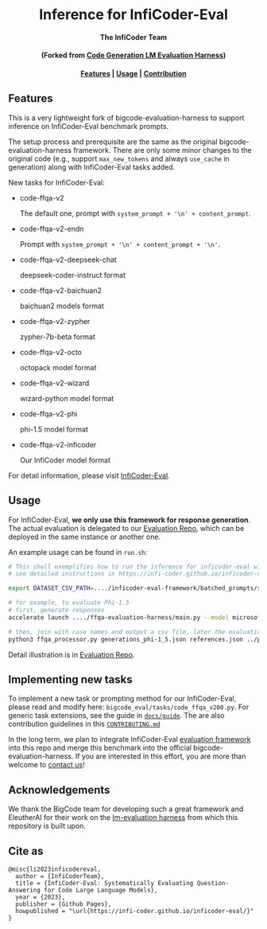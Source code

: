 <h1 align="center">Inference for InfiCoder-Eval</h1>

<h4 align="center">The InfiCoder Team</h4>

<h4 align="center">(Forked from <a href="https://github.com/bigcode-project/bigcode-evaluation-harness">Code Generation LM Evaluation Harness</a>)</h4>


<h4 align="center">
    <p>
        <a href="#features">Features</a> |
        <a href="#usage">Usage</a> |
        <a href="#implementing-new-tasks">Contribution</a>
    <p>
</h4>

## Features
This is a very lightweight fork of bigcode-evaluation-harness to support inference on InfiCoder-Eval benchmark prompts.

The setup process and prerequisite are the same as the original bigcode-evaluation-harness framework. There are only some minor changes to the original code (e.g., support `max_new_tokens` and always `use_cache` in generation) along with InfiCoder-Eval tasks added.

New tasks for InfiCoder-Eval:

- code-ffqa-v2 

    The default one, prompt with `system_prompt + '\n' + content_prompt`.
    
- code-ffqa-v2-endn

    Prompt with `system_prompt + '\n' + content_prompt + '\n'`.

- code-ffqa-v2-deepseek-chat 

    deepseek-coder-instruct format

- code-ffqa-v2-baichuan2
    
    baichuan2 models format 

- code-ffqa-v2-zypher

    zypher-7b-beta format

- code-ffqa-v2-octo 

    octopack model format

- code-ffqa-v2-wizard

    wizard-python model format

- code-ffqa-v2-phi 
    
    phi-1.5 model format

- code-ffqa-v2-inficoder

    Our InfiCoder model format

For detail information, please visit [InfiCoder-Eval](https://infi-coder.github.io/inficoder-eval/).

## Usage

For InfiCoder-Eval, **we only use this framework for response generation**. The actual evaluation is delegated to our [Evaluation Repo](https://github.com/infi-coder/inficoder-eval-framework), which can be deployed in the same instance or another one.

An example usage can be found in `run.sh`:

```bash
# This shell exemplifies how to run the inference for inficoder-eval with this repo
# see detailed instructions in https://infi-coder.github.io/inficoder-eval/

export DATASET_CSV_PATH=..../inficoder-eval-framework/batched_prompts/suite_v2.0.0_dev.csv

# for example, to evaluate Phi-1.5
# first, generate responses
accelerate launch ..../ffqa-evaluation-harness/main.py --model microsoft/phi-1_5 --tasks code-ffqa-v2-phi --batch_size 16 --precision bf16 --n_samples 30 --do_sample True --temperature 0.2 --top_p 0.9 --save_generations --save_references --trust_remote_code --generation_only --max_length_generation 2048 --save_generations_path generations_phi-1_5.json --eos='<|endoftext|>'

# then, join with case names and output a csv file, later the evaluation framework can process
python3 ffqa_processor.py generations_phi-1_5.json references.json ../phi-1_5_output.csv --eos '<|endoftext|>'
```

Detail illustration is in [Evaluation Repo](https://github.com/infi-coder/inficoder-eval-framework).


## Implementing new tasks
To implement a new task or prompting method for our InfiCoder-Eval, please read and modify here: `bigcode_eval/tasks/code_ffqa_v200.py`. For generic task extensions, see the guide in [`docs/guide`](https://github.com/bigcode-project/bigcode-evaluation-harness/blob/main/docs/guide.md). The are also contribution guidelines in this [`CONTRIBUTING.md`](https://github.com/bigcode-project/bigcode-evaluation-harness/blob/main/CONTRIBUTING.md)

In the long term, we plan to integrate InfiCoder-Eval [evaluation framework](https://github.com/infi-coder/inficoder-eval-framework) into this repo and merge this benchmark into the official bigcode-evaluation-harness. If you are interested in this effort, you are more than welcome to [contact us](mailto:linyi2@illinois.edu)!

## Acknowledgements
We thank the BigCode team for developing such a great framework and EleutherAI for their work on the [lm-evaluation harness](https://github.com/EleutherAI/lm-evaluation-harness) from which this repository is built upon.

## Cite as

```
@misc{li2023inficodereval,
  author = {InfiCoderTeam},
  title = {InfiCoder-Eval: Systematically Evaluating Question-Answering for Code Large Language Models},
  year = {2023},
  publisher = {Github Pages},
  howpublished = "\url{https://infi-coder.github.io/inficoder-eval/}"
}
```
